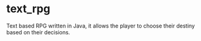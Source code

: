 # text_rpg
Text based RPG written in Java, it allows the player to choose their destiny based on their decisions. 
